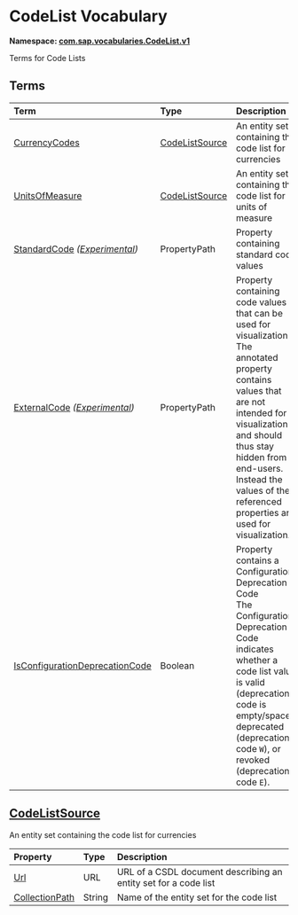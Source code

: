 # CodeList Vocabulary
**Namespace: [com.sap.vocabularies.CodeList.v1](CodeList.xml)**

Terms for Code Lists


## Terms

Term|Type|Description
:---|:---|:----------
[CurrencyCodes](CodeList.xml#L35)|[CodeListSource](#CodeListSource)|<a name="CurrencyCodes"></a>An entity set containing the code list for currencies
[UnitsOfMeasure](CodeList.xml#L39)|[CodeListSource](#CodeListSource)|<a name="UnitsOfMeasure"></a>An entity set containing the code list for units of measure
[StandardCode](CodeList.xml#L54) *([Experimental](Common.md#Experimental))*|PropertyPath|<a name="StandardCode"></a>Property containing standard code values
[ExternalCode](CodeList.xml#L59) *([Experimental](Common.md#Experimental))*|PropertyPath|<a name="ExternalCode"></a>Property containing code values that can be used for visualization<br>The annotated property contains values that are not intended for visualization and should thus stay hidden from end-users. Instead the values of the referenced properties are used for visualization.
[IsConfigurationDeprecationCode](CodeList.xml#L65)|Boolean|<a name="IsConfigurationDeprecationCode"></a>Property contains a Configuration Deprecation Code<br>The Configuration Deprecation Code indicates whether a code list value is valid (deprecation code is empty/space), deprecated (deprecation code `W`), or revoked (deprecation code `E`).

<a name="CodeListSource"></a>
## [CodeListSource](CodeList.xml#L43)
An entity set containing the code list for currencies

Property|Type|Description
:-------|:---|:----------
[Url](CodeList.xml#L45)|URL|URL of a CSDL document describing an entity set for a code list
[CollectionPath](CodeList.xml#L49)|String|Name of the entity set for the code list
